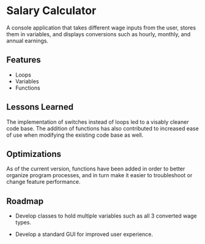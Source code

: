 # Salary Calculator

A console application that takes different wage inputs from the user, stores them in variables, and displays conversions such as hourly, monthly, and annual earnings.




## Features

- Loops
- Variables
- Functions


## Lessons Learned

The implementation of switches instead of loops led to a visably cleaner code base. The addition of functions has also contributed to increased ease of use when modifying the existing code base as well.


## Optimizations

As of the current version, functions have been added in order to better organize program processes, and in turn make it easier to troubleshoot or change feature performance.


## Roadmap

- Develop classes to hold multiple variables such as all 3 converted wage types.

- Develop a standard GUI for improved user experience.


